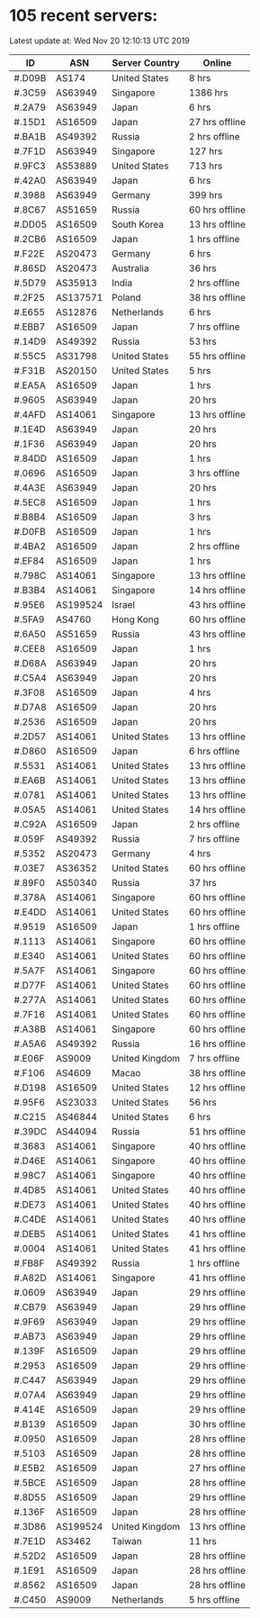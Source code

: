 # 105 recent servers:

Latest update at: Wed Nov 20 12:10:13 UTC 2019

| ID | ASN | Server Country | Online |
| -- | --- | -------------- | ------ |
| #.D09B | AS174 | United States | 8 hrs |
| #.3C59 | AS63949 | Singapore | 1386 hrs |
| #.2A79 | AS63949 | Japan | 6 hrs |
| #.15D1 | AS16509 | Japan | 27 hrs offline |
| #.BA1B | AS49392 | Russia | 2 hrs offline |
| #.7F1D | AS63949 | Singapore | 127 hrs |
| #.9FC3 | AS53889 | United States | 713 hrs |
| #.42A0 | AS63949 | Japan | 6 hrs |
| #.3988 | AS63949 | Germany | 399 hrs |
| #.8C67 | AS51659 | Russia | 60 hrs offline |
| #.DD05 | AS16509 | South Korea | 13 hrs offline |
| #.2CB6 | AS16509 | Japan | 1 hrs offline |
| #.F22E | AS20473 | Germany | 6 hrs |
| #.865D | AS20473 | Australia | 36 hrs |
| #.5D79 | AS35913 | India | 2 hrs offline |
| #.2F25 | AS137571 | Poland | 38 hrs offline |
| #.E655 | AS12876 | Netherlands | 6 hrs |
| #.EBB7 | AS16509 | Japan | 7 hrs offline |
| #.14D9 | AS49392 | Russia | 53 hrs |
| #.55C5 | AS31798 | United States | 55 hrs offline |
| #.F31B | AS20150 | United States | 5 hrs |
| #.EA5A | AS16509 | Japan | 1 hrs |
| #.9605 | AS63949 | Japan | 20 hrs |
| #.4AFD | AS14061 | Singapore | 13 hrs offline |
| #.1E4D | AS63949 | Japan | 20 hrs |
| #.1F36 | AS63949 | Japan | 20 hrs |
| #.84DD | AS16509 | Japan | 1 hrs |
| #.0696 | AS16509 | Japan | 3 hrs offline |
| #.4A3E | AS63949 | Japan | 20 hrs |
| #.5EC8 | AS16509 | Japan | 1 hrs |
| #.B8B4 | AS16509 | Japan | 3 hrs |
| #.D0FB | AS16509 | Japan | 1 hrs |
| #.4BA2 | AS16509 | Japan | 2 hrs offline |
| #.EF84 | AS16509 | Japan | 1 hrs |
| #.798C | AS14061 | Singapore | 13 hrs offline |
| #.B3B4 | AS14061 | Singapore | 14 hrs offline |
| #.95E6 | AS199524 | Israel | 43 hrs offline |
| #.5FA9 | AS4760 | Hong Kong | 60 hrs offline |
| #.6A50 | AS51659 | Russia | 43 hrs offline |
| #.CEE8 | AS16509 | Japan | 1 hrs |
| #.D68A | AS63949 | Japan | 20 hrs |
| #.C5A4 | AS63949 | Japan | 20 hrs |
| #.3F08 | AS16509 | Japan | 4 hrs |
| #.D7A8 | AS16509 | Japan | 20 hrs |
| #.2536 | AS16509 | Japan | 20 hrs |
| #.2D57 | AS14061 | United States | 13 hrs offline |
| #.D860 | AS16509 | Japan | 6 hrs offline |
| #.5531 | AS14061 | United States | 13 hrs offline |
| #.EA6B | AS14061 | United States | 13 hrs offline |
| #.0781 | AS14061 | United States | 13 hrs offline |
| #.05A5 | AS14061 | United States | 14 hrs offline |
| #.C92A | AS16509 | Japan | 2 hrs offline |
| #.059F | AS49392 | Russia | 7 hrs offline |
| #.5352 | AS20473 | Germany | 4 hrs |
| #.03E7 | AS36352 | United States | 60 hrs offline |
| #.89F0 | AS50340 | Russia | 37 hrs |
| #.378A | AS14061 | Singapore | 60 hrs offline |
| #.E4DD | AS14061 | United States | 60 hrs offline |
| #.9519 | AS16509 | Japan | 1 hrs offline |
| #.1113 | AS14061 | Singapore | 60 hrs offline |
| #.E340 | AS14061 | United States | 60 hrs offline |
| #.5A7F | AS14061 | Singapore | 60 hrs offline |
| #.D77F | AS14061 | United States | 60 hrs offline |
| #.277A | AS14061 | United States | 60 hrs offline |
| #.7F16 | AS14061 | United States | 60 hrs offline |
| #.A38B | AS14061 | Singapore | 60 hrs offline |
| #.A5A6 | AS49392 | Russia | 16 hrs offline |
| #.E06F | AS9009 | United Kingdom | 7 hrs offline |
| #.F106 | AS4609 | Macao | 38 hrs offline |
| #.D198 | AS16509 | United States | 12 hrs offline |
| #.95F6 | AS23033 | United States | 56 hrs |
| #.C215 | AS46844 | United States | 6 hrs |
| #.39DC | AS44094 | Russia | 51 hrs offline |
| #.3683 | AS14061 | Singapore | 40 hrs offline |
| #.D46E | AS14061 | Singapore | 40 hrs offline |
| #.98C7 | AS14061 | Singapore | 40 hrs offline |
| #.4D85 | AS14061 | United States | 40 hrs offline |
| #.DE73 | AS14061 | United States | 40 hrs offline |
| #.C4DE | AS14061 | United States | 40 hrs offline |
| #.DEB5 | AS14061 | United States | 41 hrs offline |
| #.0004 | AS14061 | United States | 41 hrs offline |
| #.FB8F | AS49392 | Russia | 1 hrs offline |
| #.A82D | AS14061 | Singapore | 41 hrs offline |
| #.0609 | AS63949 | Japan | 29 hrs offline |
| #.CB79 | AS63949 | Japan | 29 hrs offline |
| #.9F69 | AS63949 | Japan | 29 hrs offline |
| #.AB73 | AS63949 | Japan | 29 hrs offline |
| #.139F | AS16509 | Japan | 29 hrs offline |
| #.2953 | AS16509 | Japan | 29 hrs offline |
| #.C447 | AS63949 | Japan | 29 hrs offline |
| #.07A4 | AS63949 | Japan | 29 hrs offline |
| #.414E | AS16509 | Japan | 29 hrs offline |
| #.B139 | AS16509 | Japan | 30 hrs offline |
| #.0950 | AS16509 | Japan | 28 hrs offline |
| #.5103 | AS16509 | Japan | 28 hrs offline |
| #.E5B2 | AS16509 | Japan | 27 hrs offline |
| #.5BCE | AS16509 | Japan | 28 hrs offline |
| #.8D55 | AS16509 | Japan | 29 hrs offline |
| #.136F | AS16509 | Japan | 28 hrs offline |
| #.3D86 | AS199524 | United Kingdom | 13 hrs offline |
| #.7E1D | AS3462 | Taiwan | 11 hrs |
| #.52D2 | AS16509 | Japan | 28 hrs offline |
| #.1E91 | AS16509 | Japan | 28 hrs offline |
| #.8562 | AS16509 | Japan | 28 hrs offline |
| #.C450 | AS9009 | Netherlands | 5 hrs offline |

